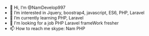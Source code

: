 - 👋 Hi, I’m @NamDevelop997
- 👀 I’m interested in Jquery, boostrap4, javascript, ES6, PHP, Laravel
- 🌱 I’m currently learning PHP, Laravel
- 💞️ I'm looking for a job PHP Laravel frameWork fresher
- 📫 How to reach me skype: Nam PHP

<!---
NamDevelop997/NamDevelop997 is a ✨ special ✨ repository because its `README.md` (this file) appears on your GitHub profile.
You can click the Preview link to take a look at your changes.
--->
